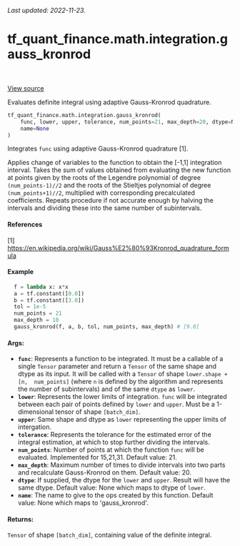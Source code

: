 <!--
This file is generated by a tool. Do not edit directly.
For open-source contributions the docs will be updated automatically.
-->

*Last updated: 2022-11-23.*

<div itemscope itemtype="http://developers.google.com/ReferenceObject">
<meta itemprop="name" content="tf_quant_finance.math.integration.gauss_kronrod" />
<meta itemprop="path" content="Stable" />
</div>

# tf_quant_finance.math.integration.gauss_kronrod

<!-- Insert buttons and diff -->

<table class="tfo-notebook-buttons tfo-api" align="left">
</table>

<a target="_blank" href="https://github.com/google/tf-quant-finance/blob/master/tf_quant_finance/math/integration/gauss_kronrod.py">View source</a>



Evaluates definite integral using adaptive Gauss-Kronrod quadrature.

```python
tf_quant_finance.math.integration.gauss_kronrod(
    func, lower, upper, tolerance, num_points=21, max_depth=20, dtype=None,
    name=None
)
```



<!-- Placeholder for "Used in" -->

Integrates `func` using adaptive Gauss-Kronrod quadrature [1].

Applies change of variables to the function to obtain the [-1,1] integration
interval.
Takes the sum of values obtained from evaluating the new function at points
given by the roots of the Legendre polynomial of degree `(num_points-1)//2`
and the roots of the Stieltjes polynomial of degree `(num_points+1)//2`,
multiplied with corresponding precalculated coefficients.
Repeats procedure if not accurate enough by halving the intervals and dividing
these into the same number of subintervals.

#### References
[1] https://en.wikipedia.org/wiki/Gauss%E2%80%93Kronrod_quadrature_formula

#### Example
```python
  f = lambda x: x*x
  a = tf.constant([0.0])
  b = tf.constant([3.0])
  tol = 1e-5
  num_points = 21
  max_depth = 10
  gauss_kronrod(f, a, b, tol, num_points, max_depth) # [9.0]
```

#### Args:


* <b>`func`</b>: Represents a function to be integrated. It must be a callable of a
  single `Tensor` parameter and return a `Tensor` of the same shape and
  dtype as its input. It will be called with a `Tensor` of shape
  `lower.shape + [n,  num_points]` (where `n` is defined by the algorithm
  and represents the number of subintervals) and of the same `dtype` as
  `lower`.
* <b>`lower`</b>: Represents the lower limits of integration. `func` will be integrated
  between each pair of points defined by `lower` and `upper`. Must be a
  1-dimensional tensor of shape `[batch_dim]`.
* <b>`upper`</b>: Same shape and dtype as `lower` representing the upper limits of
  intergation.
* <b>`tolerance`</b>: Represents the tolerance for the estimated error of the integral
  estimation, at which to stop further dividing the intervals.
* <b>`num_points`</b>: Number of points at which the function `func` will be evaluated.
  Implemented for 15,21,31. Default value: 21.
* <b>`max_depth`</b>: Maximum number of times to divide intervals into two parts and
  recalculate Gauss-Kronrod on them. Default value: 20.
* <b>`dtype`</b>: If supplied, the dtype for the `lower` and `upper`. Result will have
  the same dtype. Default value: None which maps to dtype of `lower`.
* <b>`name`</b>: The name to give to the ops created by this function. Default value:
  None which maps to 'gauss_kronrod'.


#### Returns:

`Tensor` of shape `[batch_dim]`, containing value of the definite integral.
